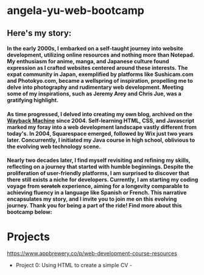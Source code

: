 # angela-yu-web-bootcamp
## **Here's my story:**
#### In the early 2000s, I embarked on a self-taught journey into website development, utilizing online resources and nothing more than Notepad. My enthusiasm for anime, manga, and Japanese culture found expression as I crafted websites centered around these interests. The expat community in Japan, exemplified by platforms like Sushicam.com and Photokyo.com, became a wellspring of inspiration, propelling me to delve into photography and rudimentary web development. Meeting some of my inspirations, such as Jeremy Arey and Chris Jue, was a gratifying highlight.

#### As time progressed, I delved into creating my own blog, archived on the [Wayback Machine](https://web.archive.org/web/20041121130526/http://www.raymidwest.com/) since 2004. Self-learning HTML, CSS, and Javascript marked my foray into a web development landscape vastly different from today's. In 2004, Squarespace emerged, followed by Wix just two years later. Concurrently, I initiated my Java course in high school, oblivious to the evolving web technology scene.

#### Nearly two decades later, I find myself revisiting and refining my skills, reflecting on a journey that started with humble beginnings. Despite the proliferation of user-friendly platforms, I am surprised to discover that there still exists a niche for developers. Currently, I am starting my coding voyage from ~~scratch~~ experience, aiming for a longevity comparable to achieving fluency in a language like Spanish or French. This narrative encapsulates my story, and I invite you to join me on this evolving journey. Thank you for being a part of the ride!  Find more about this bootcamp below:
# 
# Projects
https://www.appbrewery.co/p/web-development-course-resources
* Project 0: Using HTML to create a simple CV - 